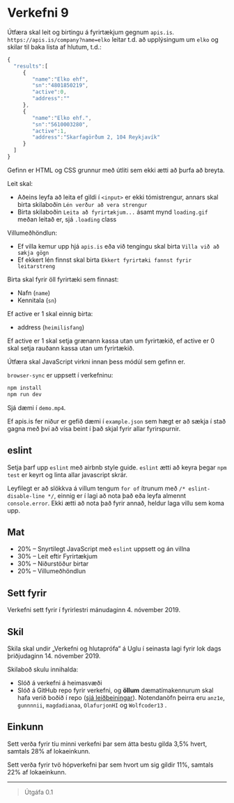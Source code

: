 # Verkefni 9

Útfæra skal leit og birtingu á fyrirtækjum gegnum `apis.is`. `https://apis.is/company?name=elko` leitar t.d. að upplýsingum um `elko` og skilar til baka lista af hlutum, t.d.:

```javascript
{ 
  "results":[ 
     { 
        "name":"Elko ehf",
        "sn":"4801850219",
        "active":0,
        "address":""
     },
     { 
        "name":"Elko ehf.",
        "sn":"5610003280",
        "active":1,
        "address":"Skarfagörðum 2, 104 Reykjavík"
     }
  ]
}
```

Gefinn er HTML og CSS grunnur með útliti sem ekki ætti að þurfa að breyta.

Leit skal:

* Aðeins leyfa að leita ef gildi í `<input>` er ekki tómistrengur, annars skal birta skilaboðin `Lén verður að vera strengur`
* Birta skilaboðin `Leita að fyrirtækjum...` ásamt mynd `loading.gif` meðan leitað er, sjá `.loading` class

Villumeðhöndlun:

* Ef villa kemur upp hjá `apis.is` eða við tengingu skal birta `Villa við að sækja gögn`
* Ef ekkert lén finnst skal birta `Ekkert fyrirtæki fannst fyrir leitarstreng`

Birta skal fyrir öll fyrirtæki sem finnast:

* Nafn (`name`)
* Kennitala (`sn`)

Ef active er 1 skal einnig birta:

* address (`heimilisfang`)

Ef active er 1 skal setja grænann kassa utan um fyrirtækið, ef active er 0 skal setja rauðann kassa utan um fyrirtækið.

Útfæra skal JavaScript virkni innan þess módúl sem gefinn er.

`browser-sync` er uppsett í verkefninu:

```bash
npm install
npm run dev
```

Sjá dæmi í `demo.mp4`.

Ef apis.is fer niður er gefið dæmi í `example.json` sem hægt er að sækja í stað gagna með því að vísa beint í það skjal fyrir allar fyrirspurnir.

## eslint

Setja þarf upp `eslint` með airbnb style guide. `eslint` ætti að keyra þegar `npm test` er keyrt og linta allar javascript skrár.

Leyfilegt er að slökkva á villum tengum `for of` ítrunum með `/* eslint-disable-line */`, einnig er í lagi að nota það eða leyfa almennt `console.error`. Ekki ætti að nota það fyrir annað, heldur laga villu sem koma upp.

## Mat

* 20% – Snyrtilegt JavaScript með `eslint` uppsett og án villna
* 30% – Leit eftir Fyrirtækjum
* 30% – Niðurstöður birtar
* 20% – Villumeðhöndlun

## Sett fyrir

Verkefni sett fyrir í fyrirlestri mánudaginn 4. nóvember 2019.

## Skil

Skila skal undir „Verkefni og hlutaprófa“ á Uglu í seinasta lagi fyrir lok dags þriðjudaginn 14. nóvember 2019.

Skilaboð skulu innihalda:

* Slóð á verkefni á heimasvæði
* Slóð á GitHub repo fyrir verkefni, og **öllum** dæmatímakennurum skal hafa verið boðið í repo ([sjá leiðbeiningar](https://help.github.com/articles/inviting-collaborators-to-a-personal-repository/)). Notendanöfn þeirra eru `anz1e`, `gunnnnii`, `magdadianaa`, `OlafurjonHI` og `Wolfcoder13` .

## Einkunn

Sett verða fyrir tíu minni verkefni þar sem átta bestu gilda 3,5% hvert, samtals 28% af lokaeinkunn.

Sett verða fyrir tvö hópverkefni þar sem hvort um sig gildir 11%, samtals 22% af lokaeinkunn.

---

> Útgáfa 0.1
